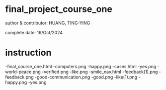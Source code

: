 # final_project_course_one

author & contributor: HUANG, TING-YING

complete date: 19/Oct/2024

# instruction

-final_course_one.html
    -computers.png
    -happy.png
        -cases.html
            -yes.png
            -world-peace.png
            -verified.png
            -like.png
        -smile_nav.html
            -feedback(1).png
            -feedback.png
            -good-communication.png
            -good.png
            -like(1).png
            -happy.png
            -yes.png

